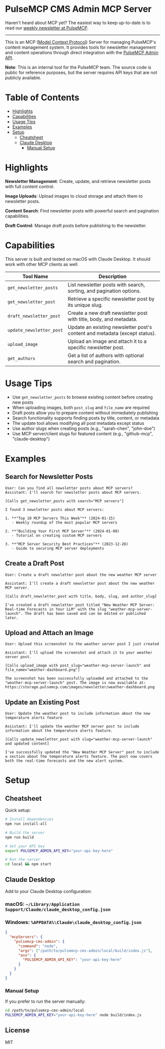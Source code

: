 # PulseMCP CMS Admin MCP Server

Haven't heard about MCP yet? The easiest way to keep up-to-date is to read our [weekly newsletter at PulseMCP](https://www.pulsemcp.com/).

---

This is an MCP ([Model Context Protocol](https://modelcontextprotocol.io/)) Server for managing PulseMCP's content management system. It provides tools for newsletter management and content operations through direct integration with the [PulseMCP Admin API](https://admin.pulsemcp.com).

**Note**: This is an internal tool for the PulseMCP team. The source code is public for reference purposes, but the server requires API keys that are not publicly available.

# Table of Contents

- [Highlights](#highlights)
- [Capabilities](#capabilities)
- [Usage Tips](#usage-tips)
- [Examples](#examples)
- [Setup](#setup)
  - [Cheatsheet](#cheatsheet)
  - [Claude Desktop](#claude-desktop)
    - [Manual Setup](#manual-setup)

# Highlights

**Newsletter Management**: Create, update, and retrieve newsletter posts with full content control.

**Image Uploads**: Upload images to cloud storage and attach them to newsletter posts.

**Content Search**: Find newsletter posts with powerful search and pagination capabilities.

**Draft Control**: Manage draft posts before publishing to the newsletter.

# Capabilities

This server is built and tested on macOS with Claude Desktop. It should work with other MCP clients as well.

| Tool Name                | Description                                                                |
| ------------------------ | -------------------------------------------------------------------------- |
| `get_newsletter_posts`   | List newsletter posts with search, sorting, and pagination options.        |
| `get_newsletter_post`    | Retrieve a specific newsletter post by its unique slug.                    |
| `draft_newsletter_post`  | Create a new draft newsletter post with title, body, and metadata.         |
| `update_newsletter_post` | Update an existing newsletter post's content and metadata (except status). |
| `upload_image`           | Upload an image and attach it to a specific newsletter post.               |
| `get_authors`            | Get a list of authors with optional search and pagination.                 |

# Usage Tips

- Use `get_newsletter_posts` to browse existing content before creating new posts
- When uploading images, both `post_slug` and `file_name` are required
- Draft posts allow you to prepare content without immediately publishing
- Search functionality supports finding posts by title, content, or metadata
- The update tool allows modifying all post metadata except status
- Use author slugs when creating posts (e.g., "sarah-chen", "john-doe")
- Use MCP server/client slugs for featured content (e.g., "github-mcp", "claude-desktop")

# Examples

## Search for Newsletter Posts

```
User: Can you find all newsletter posts about MCP servers?
Assistant: I'll search for newsletter posts about MCP servers.

[Calls get_newsletter_posts with search="MCP servers"]

I found 3 newsletter posts about MCP servers:

1. **"Top 10 MCP Servers This Week"** (2024-01-15)
   - Weekly roundup of the most popular MCP servers

2. **"Building Your First MCP Server"** (2024-01-08)
   - Tutorial on creating custom MCP servers

3. **"MCP Server Security Best Practices"** (2023-12-28)
   - Guide to securing MCP server deployments
```

## Create a Draft Post

```
User: Create a draft newsletter post about the new weather MCP server

Assistant: I'll create a draft newsletter post about the new weather MCP server.

[Calls draft_newsletter_post with title, body, slug, and author_slug]

I've created a draft newsletter post titled "New Weather MCP Server: Real-time Forecasts in Your LLM" with the slug "weather-mcp-server-launch". The draft has been saved and can be edited or published later.
```

## Upload and Attach an Image

```
User: Upload this screenshot to the weather server post I just created

Assistant: I'll upload the screenshot and attach it to your weather server post.

[Calls upload_image with post_slug="weather-mcp-server-launch" and file_name="weather-dashboard.png"]

The screenshot has been successfully uploaded and attached to the "weather-mcp-server-launch" post. The image is now available at: https://storage.pulsemcp.com/images/newsletter/weather-dashboard.png
```

## Update an Existing Post

```
User: Update the weather post to include information about the new temperature alerts feature

Assistant: I'll update the weather MCP server post to include information about the temperature alerts feature.

[Calls update_newsletter_post with slug="weather-mcp-server-launch" and updated content]

I've successfully updated the "New Weather MCP Server" post to include a section about the temperature alerts feature. The post now covers both the real-time forecasts and the new alert system.
```

# Setup

## Cheatsheet

Quick setup:

```bash
# Install dependencies
npm run install-all

# Build the server
npm run build

# Set your API key
export PULSEMCP_ADMIN_API_KEY="your-api-key-here"

# Run the server
cd local && npm start
```

## Claude Desktop

Add to your Claude Desktop configuration:

### macOS: `~/Library/Application Support/Claude/claude_desktop_config.json`

### Windows: `%APPDATA%\Claude\claude_desktop_config.json`

```json
{
  "mcpServers": {
    "pulsemcp-cms-admin": {
      "command": "node",
      "args": ["/path/to/pulsemcp-cms-admin/local/build/index.js"],
      "env": {
        "PULSEMCP_ADMIN_API_KEY": "your-api-key-here"
      }
    }
  }
}
```

### Manual Setup

If you prefer to run the server manually:

```bash
cd /path/to/pulsemcp-cms-admin/local
PULSEMCP_ADMIN_API_KEY="your-api-key-here" node build/index.js
```

## License

MIT
